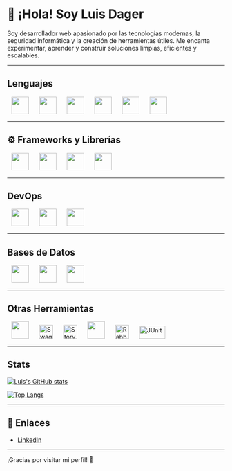 # 👋 ¡Hola! Soy Luis Dager

Soy desarrollador web apasionado por las tecnologías modernas, la seguridad informática y la creación de herramientas útiles. Me encanta experimentar, aprender y construir soluciones limpias, eficientes y escalables.

---

## Lenguajes

<p>
  <img src="https://cdn.jsdelivr.net/gh/devicons/devicon/icons/java/java-original.svg" width="40" height="40" style="margin: 0 10px;"/>
  <img src="https://cdn.jsdelivr.net/gh/devicons/devicon/icons/python/python-original.svg" width="40" height="40" style="margin: 0 10px;"/>
  <img src="https://cdn.jsdelivr.net/gh/devicons/devicon/icons/javascript/javascript-original.svg" width="40" height="40" style="margin: 0 10px;"/>
  <img src="https://cdn.jsdelivr.net/gh/devicons/devicon/icons/typescript/typescript-original.svg" width="40" height="40" style="margin: 0 10px;"/>
  <img src="https://cdn.jsdelivr.net/gh/devicons/devicon/icons/css3/css3-original.svg" width="40" height="40" style="margin: 0 10px;"/>
  <img src="https://cdn.jsdelivr.net/gh/devicons/devicon/icons/html5/html5-original.svg" width="40" height="40" style="margin: 0 10px;"/>
</p>

---

## ⚙️ Frameworks y Librerías

<p>
  <img src="https://cdn.jsdelivr.net/gh/devicons/devicon/icons/angularjs/angularjs-original.svg" width="40" height="40" style="margin: 0 10px;"/>
  <img src="https://cdn.jsdelivr.net/gh/devicons/devicon/icons/react/react-original.svg" width="40" height="40" style="margin: 0 10px;"/>
  <img src="https://cdn.jsdelivr.net/gh/devicons/devicon/icons/spring/spring-original.svg" width="40" height="40" style="margin: 0 10px;"/>
  <img src="https://cdn.jsdelivr.net/gh/devicons/devicon@latest/icons/nestjs/nestjs-original.svg" width="40" height="40" style="margin: 0 10px;"/>
</p>

---

##  DevOps

<p>
  <img src="https://cdn.jsdelivr.net/gh/devicons/devicon/icons/docker/docker-original.svg" width="40" height="40" style="margin: 0 10px;"/>
  <img src="https://cdn.jsdelivr.net/gh/devicons/devicon/icons/kubernetes/kubernetes-plain.svg" width="40" height="40" style="margin: 0 10px;"/>
  <img src="https://cdn.jsdelivr.net/gh/devicons/devicon/icons/redhat/redhat-original.svg" width="40" height="40" style="margin: 0 10px;"/>
</p>

---

##  Bases de Datos

<p>
  <img src="https://cdn.jsdelivr.net/gh/devicons/devicon/icons/oracle/oracle-original.svg" width="40" height="40" style="margin: 0 10px;"/>
  <img src="https://cdn.jsdelivr.net/gh/devicons/devicon/icons/mongodb/mongodb-original.svg" width="40" height="40" style="margin: 0 10px;"/>
  <img src="https://cdn.jsdelivr.net/gh/devicons/devicon/icons/postgresql/postgresql-original.svg" width="40" height="40" style="margin: 0 10px;"/>
</p>

---

##  Otras Herramientas

<p>
  <img src="https://cdn.jsdelivr.net/gh/devicons/devicon/icons/git/git-original.svg" width="40" height="40" style="margin: 0 10px;"/>
  <img src="https://cdn.jsdelivr.net/gh/devicons/devicon@latest/icons/swagger/swagger-original.svg" width="32" height="32" alt="Swagger" style="margin: 0 10px;"/>
  <img src="https://cdn.jsdelivr.net/gh/devicons/devicon@latest/icons/storybook/storybook-original.svg" width="32" height="32" alt="Storybook" style="margin: 0 10px;"/>
  <img src="https://cdn.jsdelivr.net/gh/devicons/devicon/icons/redis/redis-original.svg" width="40" height="40" style="margin: 0 10px;"/>
  <img src="https://cdn.jsdelivr.net/gh/devicons/devicon@latest/icons/rabbitmq/rabbitmq-original.svg" width="32" height="32" alt="RabbitMQ" style="margin: 0 10px;"/>
  <img src="https://cdn.jsdelivr.net/gh/devicons/devicon@latest/icons/junit/junit-original.svg" width="60" height="30" alt="JUnit" style="margin: 0 10px;"/>
</p>



---

## Stats

[![Luis's GitHub stats](https://github-readme-stats.vercel.app/api?username=dagerld-lab&show_icons=true&theme=radical)](https://github.com/anuraghazra/github-readme-stats)

[![Top Langs](https://github-readme-stats.vercel.app/api/top-langs/?username=dagerld-lab&layout=compact)](https://github.com/anuraghazra/github-readme-stats)

---

## 🔗 Enlaces
 <!-- cambia esto si tienes uno -->
-  [LinkedIn](https://www.linkedin.com/in/luisdagerj/) <!-- cambia esto -->
---

¡Gracias por visitar mi perfil! 🚀
